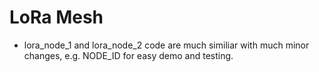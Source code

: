 # LoRa Mesh

- lora_node_1 and lora_node_2 code are much similiar with much minor changes, e.g. NODE_ID for easy demo and testing.